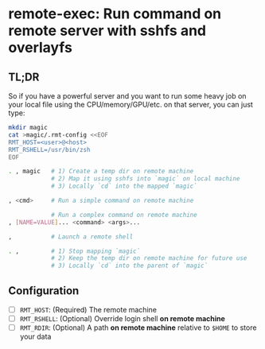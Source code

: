 # remote-exec: Run command on remote server with sshfs and overlayfs

## TL;DR

So if you have a powerful server and you want to run some heavy job
on your local file using the CPU/memory/GPU/etc. on that server,
you can just type:

```bash
mkdir magic
cat >magic/.rmt-config <<EOF
RMT_HOST=<user>@<host>
RMT_RSHELL=/usr/bin/zsh
EOF

. , magic   # 1) Create a temp dir on remote machine
            # 2) Map it using sshfs into `magic` on local machine
            # 3) Locally `cd` into the mapped `magic`

, <cmd>     # Run a simple command on remote machine

            # Run a complex command on remote machine
, [NAME=VALUE]... <command> <args>...

,           # Launch a remote shell

. ,         # 1) Stop mapping `magic`
            # 2) Keep the temp dir on remote machine for future use
            # 3) Locally `cd` into the parent of `magic`
```

## Configuration

- [ ] `RMT_HOST`: (Required) The remote machine
- [ ] `RMT_RSHELL`: (Optional) Override login shell **on remote machine**
- [ ] `RMT_RDIR`: (Optional) A path **on remote machine** relative to `$HOME` to store your data
